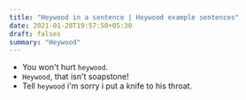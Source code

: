 ```yaml
---
title: "Heywood in a sentence | Heywood example sentences"
date: 2021-01-20T19:57:50+05:30
draft: falses
summary: "Heywood"
---
```

- You won't hurt `heywood`.
- `Heywood`, that isn't soapstone!
- Tell `heywood` i'm sorry i put a knife to his throat.
                 
